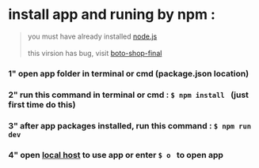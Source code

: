 # install app and runing by npm :
> you must have already installed [node.js](https://nodejs.org/en)
<br></br>
> this virsion has bug, visit [boto-shop-final](https://github.com/mahdl-karami/boto-shop-final)
### 1" open app folder in terminal or cmd (package.json location)
### 2" run this command in terminal or cmd : `$ npm install ` (just first time do this)
### 3" after app packages installed, run this command : `$ npm run dev `
### 4" open [local host](http://localhost:3000/) to use app or enter `$ o ` to open app
